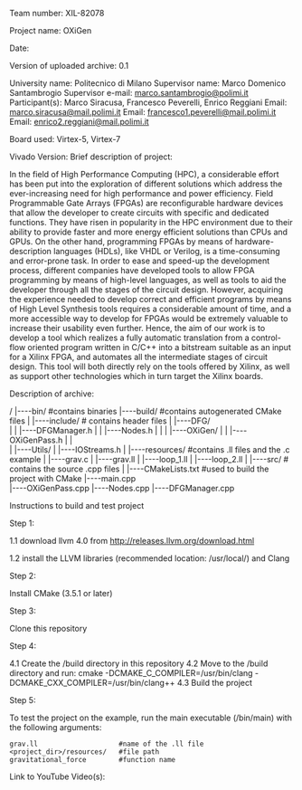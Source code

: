 Team number: XIL-82078

Project name: OXiGen

Date:  

Version of uploaded archive: 0.1

University name: Politecnico di Milano
Supervisor name: Marco Domenico Santambrogio
Supervisor e-mail: marco.santambrogio@polimi.it
Participant(s): Marco Siracusa, Francesco Peverelli, Enrico Reggiani
Email: marco.siracusa@mail.polimi.it
Email: francesco1.peverelli@mail.polimi.it
Email: enrico2.reggiani@mail.polimi.it

Board used: Virtex-5, Virtex-7

Vivado Version:
Brief description of project:

In the field of High Performance Computing (HPC), a considerable effort has been put into the exploration of different solutions which address the ever-increasing need for high performance and power efficiency.
Field Programmable Gate Arrays (FPGAs) are reconfigurable hardware devices that allow the developer to create circuits with specific and dedicated functions. They have risen in popularity in the HPC environment due to their ability to provide faster and more energy efficient solutions than CPUs and GPUs. On the other hand, programming FPGAs by means of hardware-description languages (HDLs), like VHDL or Verilog, is a time-consuming and error-prone task. In order to ease and speed-up the development process, different companies have developed tools to allow FPGA programming by means of high-level languages, as well as tools to aid the developer through all the stages of the circuit design. However, acquiring the experience needed to develop correct and efficient programs by means of High Level Synthesis tools requires a considerable amount of time, and a more accessible way to develop for FPGAs would be extremely valuable to increase their usability even further. Hence, the aim of our work is to develop a tool which realizes a fully automatic translation from a control-flow oriented program written in C/C++ into a bitstream suitable as an input for a Xilinx FPGA, and automates all the intermediate stages of circuit design. This tool will both directly rely on the tools offered by Xilinx, as well as support other technologies which in turn target the Xilinx boards.

Description of archive:

/
|----bin/          #contains binaries
|----build/        #contains autogenerated CMake files
|
|----include/      # contains header files
|    |----DFG/     
|    |    |----DFGManager.h
|    |    |----Nodes.h
|    |
|    |----OXiGen/
|    |    |----OXiGenPass.h
|    |    
|    |----Utils/
|         |----IOStreams.h
|
|----resources/   #contains .ll files and the .c example
|    |----grav.c
|    |----grav.ll
|    |----loop_1.ll
|    |----loop_2.ll
|
|----src/          # contains the source .cpp files
     |
     |----CMakeLists.txt   #used to build the project with CMake
     |----main.cpp         
     |----OXiGenPass.cpp
     |----Nodes.cpp
     |----DFGManager.cpp


Instructions to build and test project

Step 1:

1.1 download llvm 4.0 from http://releases.llvm.org/download.html

1.2 install the LLVM libraries (recommended location: /usr/local/) and Clang

Step 2:

Install CMake (3.5.1 or later)

Step 3:

Clone this repository

Step 4:

4.1 Create the /build directory in this repository
4.2 Move to the /build directory and run:
        cmake -DCMAKE_C_COMPILER=/usr/bin/clang -DCMAKE_CXX_COMPILER=/usr/bin/clang++
4.3 Build the project

Step 5:

To test the project on the example, run the main executable (/bin/main)
with the following arguments:

    grav.ll                    #name of the .ll file
    <project_dir>/resources/   #file path
    gravitational_force        #function name

Link to YouTube Video(s):